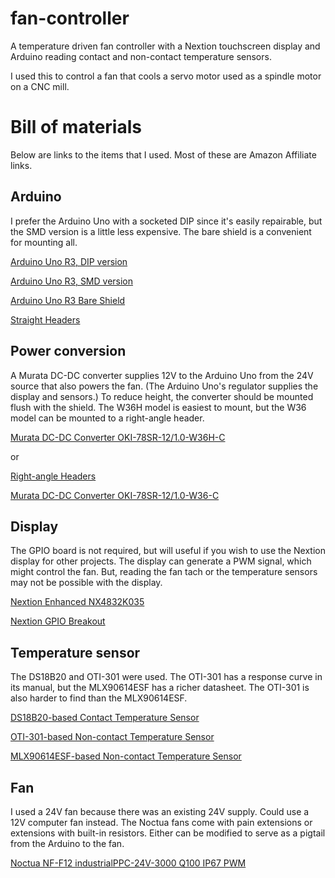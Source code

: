 # fan-controller
A temperature driven fan controller with a Nextion touchscreen display and Arduino reading contact and non-contact temperature sensors.

I used this to control a fan that cools a servo motor used as a spindle motor on a CNC mill.


# Bill of materials

Below are links to the items that I used. Most of these are Amazon Affiliate links.

## Arduino
I prefer the Arduino Uno with a socketed DIP since it's easily repairable, but the SMD version is a little less expensive. The bare shield is a convenient for mounting all.

[Arduino Uno R3, DIP version](https://amzn.to/2Ekh8hU)

[Arduino Uno R3, SMD version](https://amzn.to/3jF4XfJ)

[Arduino Uno R3 Bare Shield](https://amzn.to/3hA0Lfq)

[Straight Headers](https://amzn.to/2ZXLKOt)



## Power conversion
A Murata DC-DC converter supplies 12V to the Arduino Uno from the 24V source that also powers the fan. (The Arduino Uno's regulator supplies the display and sensors.) To reduce height, the converter should be mounted flush with the shield. The W36H model is easiest to mount, but the W36 model can be mounted to a right-angle header.

[Murata DC-DC Converter OKI-78SR-12/1.0-W36H-C](https://www.digikey.com/product-detail/en/murata-power-solutions-inc/OKI-78SR-12-1-0-W36H-C/811-3294-ND/6817699)

or 

[Right-angle Headers](https://amzn.to/39v0EPC)

[Murata DC-DC Converter OKI-78SR-12/1.0-W36-C](https://www.digikey.com/product-detail/en/murata-power-solutions-inc/OKI-78SR-12-1-0-W36-C/811-3293-ND/6817698)



## Display
The GPIO board is not required, but will useful if you wish to use the Nextion display for other projects. The display can generate a PWM signal, which might control the fan. But, reading the fan tach or the temperature sensors may not be possible with the display.

[Nextion Enhanced NX4832K035](https://amzn.to/2BzLn3o)

[Nextion GPIO Breakout](https://amzn.to/300HcXz)



## Temperature sensor
The DS18B20 and OTI-301 were used. The OTI-301 has a response curve in its manual, but the MLX90614ESF has a richer datasheet. The OTI-301 is also harder to find than the MLX90614ESF.

[DS18B20-based Contact Temperature Sensor](https://amzn.to/32WuU4u)

[OTI-301-based Non-contact Temperature Sensor](https://amzn.to/32WzyzE)

[MLX90614ESF-based Non-contact Temperature Sensor](https://amzn.to/2CQswS5)



## Fan
I used a 24V fan because there was an existing 24V supply. Could use a 12V computer fan instead. The Noctua fans come with pain extensions or extensions with built-in resistors. Either can be modified to serve as a pigtail from the Arduino to the fan.

[Noctua NF-F12 industrialPPC-24V-3000 Q100 IP67 PWM](https://amzn.to/3g4mzQ6)
